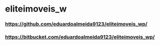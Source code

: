 # eliteimoveis_w
### https://github.com/eduardoalmeida9123/eliteimoveis_wp/

### https://bitbucket.com/eduardoalmeida9123/eliteimoveis_wp/

